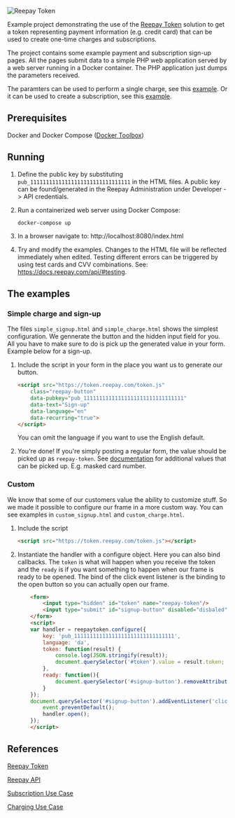 ![Reepay Token](https://docs.reepay.com/token/images/logo.png "Reepay Token")

Example project demonstrating the use of the [Reepay Token](https://docs.reepay.com/token/) solution to get a token representing payment information (e.g. credit card) that can be used to create one-time charges and subscriptions.

The project contains some example payment and subscription sign-up pages. All the pages submit data to a simple PHP web application served by a web server running in a Docker container. The PHP application just dumps the parameters received. 

The paramters can be used to perform a single charge, see this [example](https://github.com/reepay/reepay-examples/wiki/One-time-charging). Or it can be used to create a subscription, see this [example](https://github.com/reepay/reepay-examples/wiki/Simple-subscription-handling#create-customer-and-subscription).

## Prerequisites

Docker and Docker Compose ([Docker Toolbox](https://www.docker.com/products/docker-toolbox))

## Running

1. Define the public key by substituting `pub_11111111111111111111111111111111` in the HTML files. A public key can be found/generated in the Reepay Administration under Developer -> API credentials.

2. Run a containerized web server using Docker Compose:

    `docker-compose up`

3. In a browser navigate to: http://localhost:8080/index.html

4. Try and modify the examples. Changes to the HTML file will be reflected immediately when edited. Testing different errors can be triggered by using test cards and CVV combinations. See: https://docs.reepay.com/api/#testing.

## The examples

### Simple charge and sign-up

The files `simple_signup.html` and `simple_charge.html` shows the simplest configuration. We gennerate the button and the hidden input field for you. All you have to make sure to do is pick up the generated value in your form. Example below for a sign-up.

1. Include the script in your form in the place you want us to generate our button.
    ```html
    <script src="https://token.reepay.com/token.js"
        class="reepay-button"
        data-pubkey="pub_11111111111111111111111111111111"
        data-text="Sign-up"
        data-language="en"
        data-recurring="true">
    </script>
    ```
    You can omit the language if you want to use the English default.

2. You're done! If you're simply posting a regular form, the value should be picked up as `reepay-token`. See [documentation](https://docs.reepay.com/token/) for additional values that can be picked up. E.g. masked card number.

### Custom

We know that some of our customers value the ability to customize stuff. So we made it possible to configure our frame in a more custom way. You can see examples in `custom_signup.html` and `custom_charge.html`.

1. Include the script
    ```html
    <script src="https://token.reepay.com/token.js"></script>
    ```
2. Instantiate the handler with a configure object. Here you can also bind callbacks. The `token` is what will happen when you receive the token and the `ready` is if you want something to happen when our frame is ready to be opened. The bind of the click event listener is the binding to the open button so you can actually open our frame.
    ```html
        <form>
            <input type="hidden" id="token" name="reepay-token"/>
            <input type="submit" id="signup-button" disabled="disbaled" value="Sign-up"/>
        </form>
        <script>
        var handler = reepaytoken.configure({
            key: 'pub_11111111111111111111111111111111',
            language: 'da',
            token: function(result) {
                console.log(JSON.stringify(result));
                document.querySelector('#token').value = result.token;
            },
            ready: function(){
                document.querySelector('#signup-button').removeAttribute('disabled');
            }
        });
        document.querySelector('#signup-button').addEventListener('click', function(event) {
            event.preventDefault();
            handler.open();
        });
        </script>
    ```


## References

[Reepay Token](https://docs.reepay.com/token/)

[Reepay API](https://docs.reepay.com/api/)

[Subscription Use Case](https://github.com/reepay/reepay-examples/wiki/Simple-subscription-handling)

[Charging Use Case](https://github.com/reepay/reepay-examples/wiki/One-time-charging)
